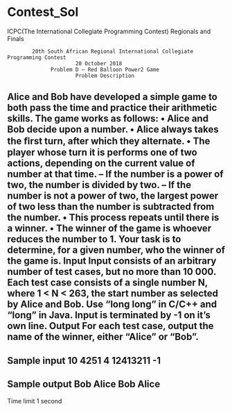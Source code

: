# Contest_Sol
ICPC(The International Collegiate Programming Contest) Regionals and Finals

            20th South African Regional International Collegiate Programming Contest
                          20 October 2018
                  Problem D — Red Balloon Power2 Game
                          Problem Description
Alice and Bob have developed a simple game to both pass the time and practice their arithmetic skills.
The game works as follows: • Alice and Bob decide upon a number. • Alice always takes the ﬁrst turn, after which they alternate. • The player whose turn it is performs one of two actions, depending on the current value of number at that time.
– If the number is a power of two, the number is divided by two.
– If the number is not a power of two, the largest power of two less than the number is subtracted from the number. • This process repeats until there is a winner. • The winner of the game is whoever reduces the number to 1. Your task is to determine, for a given number, who the winner of the game is.
Input
Input consists of an arbitrary number of test cases, but no more than 10 000. Each test case consists of a single number N, where 1 < N < 263, the start number as selected by Alice and Bob. Use “long long” in C/C++ and “long” in Java.
Input is terminated by -1 on it’s own line.
Output
For each test case, output the name of the winner, either “Alice” or “Bob”.
--------------------
Sample input
10 
4251 
4 
12413211 
-1
---------------------
Sample output
Bob
Alice
Bob 
Alice
---------------------
Time limit
1 second
